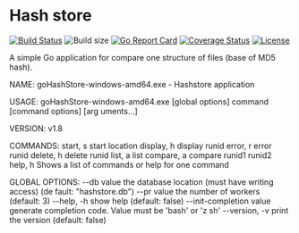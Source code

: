 # Hash store

[![Build Status](https://travis-ci.org/grey-noise/hashstore.svg?branch=master)](https://travis-ci.org/grey-noise/hashstore)
![Build size](https://reposs.herokuapp.com/?path=grey-noise/hashstore)
[![Go Report Card](https://goreportcard.com/badge/github.com/grey-noise/hashstore)](https://goreportcard.com/report/github.com/grey-noise/hashstore)
[![Coverage Status](https://coveralls.io/repos/github/grey-noise/hashstore/badge.svg)](https://coveralls.io/github/grey-noise/hashstore)
[![License](https://img.shields.io/badge/License-Apache%202.0-blue.svg)](https://opensource.org/licenses/Apache-2.0)

A simple Go application for compare one structure of files (base of MD5 hash).

NAME:
   goHashStore-windows-amd64.exe - Hashstore application

USAGE:
   goHashStore-windows-amd64.exe [global options] command [command options] [arg
uments...]

VERSION:
   v1.8

COMMANDS:
     start, s    start location
     display, h  display runid
     error, r    error runid
     delete, h   delete runid
     list, a     list
     compare, a  compare runid1 runid2
     help, h     Shows a list of commands or help for one command

GLOBAL OPTIONS:
   --db value               the database location (must have writing access) (de
fault: "hashstore.db")
   --pr value               the number of workers (default: 3)
   --help, -h               show help (default: false)
   --init-completion value  generate completion code. Value must be 'bash' or 'z
sh'
   --version, -v            print the version (default: false)
